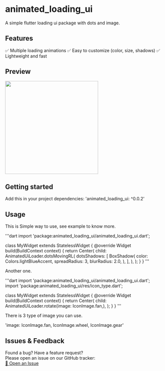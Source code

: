 # animated_loading_ui

A simple flutter loading ui package with dots and image.

## Features

✅ Multiple loading animations
✅ Easy to customize (color, size, shadows)
✅ Lightweight and fast

## Preview
<img src="https://github.com/santoshkafle/animated_loading_ui/blob/main/loading_gift.gif" width="300">


## Getting started

Add this in your project dependencies: 'animated_loading_ui: ^0.0.2'

## Usage

This is Simple way to use, see example to know more.

'''dart
import 'package:animated_loading_ui/animated_loading_ui.dart';

class MyWidget extends StatelessWidget {
  @override
  Widget build(BuildContext context) {
    return Center(
      child: AnimatedUiLoader.dotsMovingRL(
              dotsShadows: [
                BoxShadow(
                  color: Colors.lightBlueAccent,
                  spreadRadius: 3,
                  blurRadius: 2.0,
                ),
              ],
        ),
    );
  }
}
'''

Another one.

'''dart
import 'package:animated_loading_ui/animated_loading_ui.dart';
import 'package:animated_loading_ui/res/icon_type.dart';

class MyWidget extends StatelessWidget {
  @override
  Widget build(BuildContext context) {
    return Center(
      child: AnimatedUiLoader.rotate(image: IconImage.fan,),
    );
  }
}
'''

There is 3 type of image you can use.

'image: IconImage.fan, IconImage.wheel, IconImage.gear'

## Issues & Feedback

Found a bug? Have a feature request?  
Please open an issue on our GitHub tracker:  
[📌 Open an Issue](https://github.com/santoshkafle/animated_loading_ui/issues)
